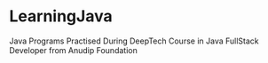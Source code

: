 # LearningJava
Java Programs Practised During DeepTech Course in Java FullStack Developer from Anudip Foundation
